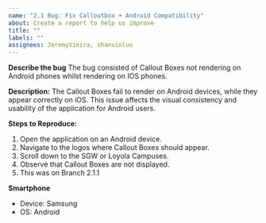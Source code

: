 ```yaml
---
name: "2.1 Bug: Fix Calloutbox + Android Compatibility"
about: Create a report to help us improve
title: ""
labels: ""
assignees: JeremyVieira, shanvinluo
---
```


**Describe the bug**
The bug consisted of Callout Boxes not rendering on Android phones whilst rendering on IOS phones.

**Description:**
The Callout Boxes fail to render on Android devices, while they appear correctly on iOS. This issue affects the visual consistency and usability of the application for Android users.

**Steps to Reproduce:**

1. Open the application on an Android device.
2. Navigate to the logos where Callout Boxes should appear.
3. Scroll down to the SGW or Loyola Campuses.
4. Observe that Callout Boxes are not displayed.
5. This was on Branch 2.1.1

**Smartphone**

- Device: Samsung
- OS: Android
